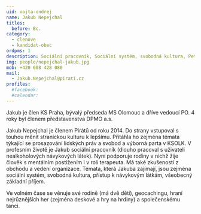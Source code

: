 ```yaml
---
uid: vojta-ondrej
name: Jakub Nepejchal
titles:
  before: Bc.
category:
  - clenove
  - kandidat-obec
ordpms: 1
description: Sociální pracovník, Sociální systém, svobodná kultura, Petrovice
img: people/nepejchal-jakub.jpg
mob: +420 608 428 080
mail:
  - Jakub.Nepejchal@pirati.cz
profiles:
  #facebook:
  #calendar: 
---
```


Jakub je člen KS Praha, bývalý předseda MS Olomouc a dříve vedoucí PO. 4 roky byl členem představenstva DPMO a.s.

Jakub Nepejchal je členem Pirátů od roku 2014. Do strany vstupoval s touhou měnit stranickou kulturu k lepšímu. Přitáhla ho zejména témata týkající se prosazování lidských práv a svobod a výborná parta v KSOLK. V profesním životě je Jakub sociální pracovník (dlouho pracoval s uživateli nealkoholových návykových látek). Nyní podporuje rodiny v nichž žije člověk s mentálním postižením i v roli terapeuta. Má také zkušenosti z obchodu a vedení organizace.
Témata, která Jakuba zajímají, jsou zejména sociální systém, svobodná kultura, přístup k návykovým látkám, všeobecný základní příjem.

Ve volném čase se věnuje své rodině (má dvě děti), geocachingu, hraní nejrůznějších her (zejména deskové a hry na hrdiny) a společenskému tanci.
